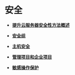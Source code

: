 # 安全<a name="ecs_03_0600"></a>

-   **[提升云服务器安全性方法概述](提升云服务器安全性方法概述.md)**  

-   **[安全组](安全组.md)**  

-   **[主机安全](主机安全.md)**  

-   **[管理项目和企业项目](管理项目和企业项目.md)**  

-   **[敏感操作保护](敏感操作保护.md)**  


